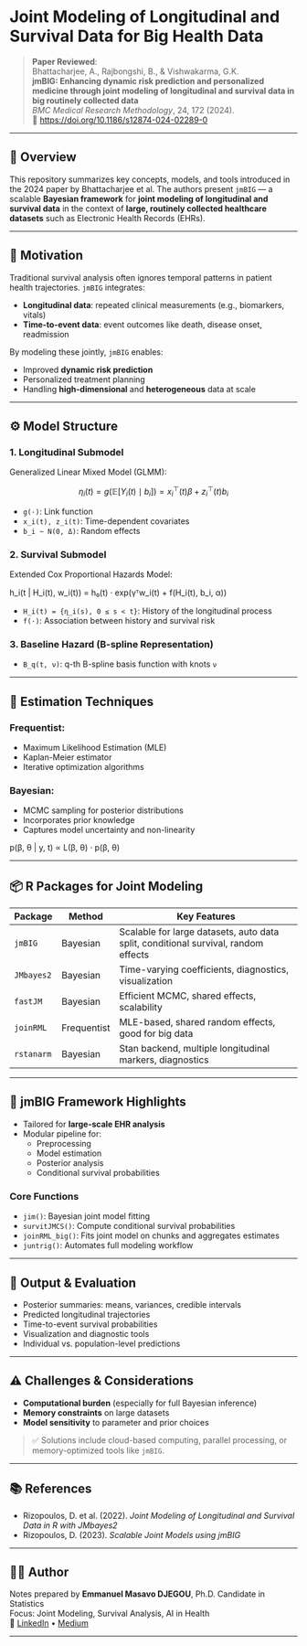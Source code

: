 # Joint Modeling of Longitudinal and Survival Data for Big Health Data

> **Paper Reviewed**:  
Bhattacharjee, A., Rajbongshi, B., & Vishwakarma, G.K.  
**jmBIG: Enhancing dynamic risk prediction and personalized medicine through joint modeling of longitudinal and survival data in big routinely collected data**  
*BMC Medical Research Methodology*, 24, 172 (2024).  
📎 https://doi.org/10.1186/s12874-024-02289-0

---

## 📌 Overview

This repository summarizes key concepts, models, and tools introduced in the 2024 paper by Bhattacharjee et al. The authors present `jmBIG` — a scalable **Bayesian framework** for **joint modeling of longitudinal and survival data** in the context of **large, routinely collected healthcare datasets** such as Electronic Health Records (EHRs).

---

## 🎯 Motivation

Traditional survival analysis often ignores temporal patterns in patient health trajectories. `jmBIG` integrates:

- **Longitudinal data**: repeated clinical measurements (e.g., biomarkers, vitals)
- **Time-to-event data**: event outcomes like death, disease onset, readmission

By modeling these jointly, `jmBIG` enables:

- Improved **dynamic risk prediction**
- Personalized treatment planning
- Handling **high-dimensional** and **heterogeneous** data at scale

---

## ⚙️ Model Structure

### 1. Longitudinal Submodel
Generalized Linear Mixed Model (GLMM):

$$
\eta_i(t) = g\left(\mathbb{E}\left[Y_i(t) \mid b_i\right]\right) = x_i^\top(t)\beta + z_i^\top(t)b_i
$$

- `g(·)`: Link function  
- `x_i(t), z_i(t)`: Time-dependent covariates  
- `b_i ~ N(0, Δ)`: Random effects

### 2. Survival Submodel
Extended Cox Proportional Hazards Model:

h_i(t | H_i(t), w_i(t)) = h₀(t) · exp(γᵀw_i(t) + f(H_i(t), b_i, α))


- `H_i(t) = {η_i(s), 0 ≤ s < t}`: History of the longitudinal process  
- `f(·)`: Association between history and survival risk

### 3. Baseline Hazard (B-spline Representation)

- `B_q(t, ν)`: q-th B-spline basis function with knots `ν`

---

## 📐 Estimation Techniques

### Frequentist:
- Maximum Likelihood Estimation (MLE)
- Kaplan-Meier estimator
- Iterative optimization algorithms

### Bayesian:
- MCMC sampling for posterior distributions
- Incorporates prior knowledge
- Captures model uncertainty and non-linearity

p(β, θ | y, t) ∝ L(β, θ) · p(β, θ)

---

## 📦 R Packages for Joint Modeling

| Package        | Method      | Key Features |
|----------------|-------------|--------------|
| `jmBIG`        | Bayesian    | Scalable for large datasets, auto data split, conditional survival, random effects |
| `JMbayes2`     | Bayesian    | Time-varying coefficients, diagnostics, visualization |
| `fastJM`       | Bayesian    | Efficient MCMC, shared effects, scalability |
| `joinRML`      | Frequentist | MLE-based, shared random effects, good for big data |
| `rstanarm`     | Bayesian    | Stan backend, multiple longitudinal markers, diagnostics |

---

## 🚀 jmBIG Framework Highlights

- Tailored for **large-scale EHR analysis**
- Modular pipeline for:
  - Preprocessing
  - Model estimation
  - Posterior analysis
  - Conditional survival probabilities

### Core Functions

- `jim()`: Bayesian joint model fitting  
- `survitJMCS()`: Compute conditional survival probabilities  
- `joinRML_big()`: Fits joint model on chunks and aggregates estimates  
- `juntrig()`: Automates full modeling workflow

---

## 🧪 Output & Evaluation

- Posterior summaries: means, variances, credible intervals  
- Predicted longitudinal trajectories  
- Time-to-event survival probabilities  
- Visualization and diagnostic tools  
- Individual vs. population-level predictions

---

## ⚠️ Challenges & Considerations

- **Computational burden** (especially for full Bayesian inference)
- **Memory constraints** on large datasets
- **Model sensitivity** to parameter and prior choices

> ✅ Solutions include cloud-based computing, parallel processing, or memory-optimized tools like `jmBIG`.

---

## 📚 References

- Rizopoulos, D. et al. (2022). *Joint Modeling of Longitudinal and Survival Data in R with JMbayes2*  
- Rizopoulos, D. (2023). *Scalable Joint Models using jmBIG*

---

## 👨‍💻 Author

Notes prepared by **Emmanuel Masavo DJEGOU**, Ph.D. Candidate in Statistics  
Focus: Joint Modeling, Survival Analysis, AI in Health  
🔗 [LinkedIn](https://www.linkedin.com/in/emmanuel-djegou) • [Medium](https://medium.com/@emmanueldjegou5)

---


